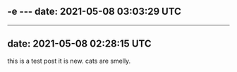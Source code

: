 -e ---
date: 2021-05-08 03:03:29 UTC
---
---
date: 2021-05-08 02:28:15 UTC
---

this is a test post it is new. cats are smelly.
